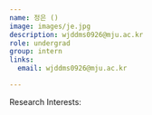 ```yaml
---
name: 정은 ()
image: images/je.jpg
description: wjddms0926@mju.ac.kr
role: undergrad
group: intern
links:
  email: wjddms0926@mju.ac.kr

---
```


Research Interests:
